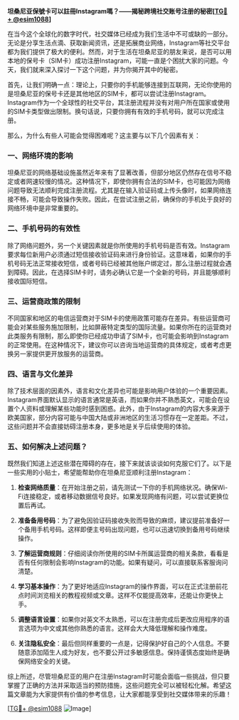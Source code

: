 **坦桑尼亚保號卡可以註冊Instagram嗎？——揭秘跨境社交账号注册的秘密[[TG💪+ @esim1088](https://t.me/s/esim1088)]**

在当今这个全球化的数字时代，社交媒体已经成为我们生活中不可或缺的一部分。无论是分享生活点滴、获取新闻资讯，还是拓展商业网络，Instagram等社交平台都为我们提供了极大的便利。然而，对于生活在坦桑尼亚的朋友来说，是否可以用本地的保号卡（SIM卡）成功注册Instagram，可能一直是个困扰大家的问题。今天，我们就来深入探讨一下这个问题，并为你揭开其中的秘密。

首先，让我们明确一点：理论上，只要你的手机能够连接到互联网，无论你使用的是坦桑尼亚的保号卡还是其他地区的SIM卡，都可以尝试注册Instagram。Instagram作为一个全球性的社交平台，其注册流程并没有对用户所在国家或使用的SIM卡类型做出限制。换句话说，只要你拥有有效的手机号码，就可以完成注册。

那么，为什么有些人可能会觉得困难呢？这主要与以下几个因素有关：

### 一、网络环境的影响

坦桑尼亚的网络基础设施虽然近年来有了显著改善，但部分地区仍然存在信号不稳定或者网速较慢的情况。这种情况下，即使你拥有合法的SIM卡，也可能因为网络问题导致无法顺利完成注册流程。尤其是在输入验证码或上传头像时，如果网络连接不畅，可能会导致操作失败。因此，在尝试注册之前，确保你的手机处于良好的网络环境中是非常重要的。

### 二、手机号码的有效性

除了网络问题外，另一个关键因素就是你所使用的手机号码是否有效。Instagram要求每位新用户必须通过短信接收验证码来进行身份验证。这意味着，如果你的手机号码无法正常接收短信，或者号码已经被其他账户绑定过，那么注册过程就会遇到障碍。因此，在选择SIM卡时，请务必确认它是一个全新的号码，并且能够顺利接收国际短信。

### 三、运营商政策的限制

不同国家和地区的电信运营商对于SIM卡的使用政策可能存在差异。有些运营商可能会对某些服务施加限制，比如屏蔽特定类型的国际流量。如果你所在的运营商对此类服务有限制，那么即使你已经成功申请了SIM卡，也可能会影响到Instagram的正常使用。在这种情况下，建议你可以咨询当地运营商的具体规定，或者考虑更换另一家提供更开放服务的运营商。

### 四、语言与文化差异

除了技术层面的因素外，语言和文化差异也可能是影响用户体验的一个重要因素。Instagram界面默认显示的语言通常是英语，而如果你并不熟悉英文，可能会在设置个人资料或理解某些功能时感到困惑。此外，由于Instagram的内容大多来源于欧美国家，部分内容可能与中国大陆或非洲地区的生活习惯存在一定差距。不过，这些问题并不会直接妨碍注册本身，更多地是关乎后续使用的体验。

### 五、如何解决上述问题？

既然我们知道上述这些潜在障碍的存在，接下来就该谈谈如何克服它们了。以下是一些实用的小贴士，希望能帮助你在坦桑尼亚顺利注册Instagram：

1. **检查网络质量**：在开始注册之前，请先测试一下你的手机网络状况。确保Wi-Fi连接稳定，或者移动数据信号良好。如果发现网络有问题，可以尝试更换位置后再试。

2. **准备备用号码**：为了避免因验证码接收失败而导致的麻烦，建议提前准备好一个备用手机号码。这样即便主号码出现问题，也可以迅速切换到备用号码继续操作。

3. **了解运营商规则**：仔细阅读你所使用的SIM卡所属运营商的相关条款，看看是否有任何限制会影响Instagram的功能。如果有疑问，可以直接联系客服询问清楚。

4. **学习基本操作**：为了更好地适应Instagram的操作界面，可以在正式注册前花点时间浏览相关的教程视频或文章。这样不仅能提高效率，还能让你更快上手。

5. **调整语言设置**：如果你对英文不太熟悉，可以在注册完成后更改应用程序的语言选项为中文或其他你熟悉的语言。这样会大大降低理解和操作难度。

6. **关注隐私安全**：最后但同样重要的一点是，记得保护好自己的个人信息。不要随意添加陌生人成为好友，也不要公开过多敏感信息。保持谨慎态度始终是确保网络安全的关键。

综上所述，尽管坦桑尼亚的用户在注册Instagram时可能会面临一些挑战，但只要掌握了正确的方法并采取适当的预防措施，这些问题完全可以被轻松化解。希望这篇文章能为大家提供有价值的参考信息，让大家都能享受到社交媒体带来的乐趣！

[[TG💪+ @esim1088](https://t.me/s/esim1088) ![Image](https://i.postimg.cc/4NQfJmqS/Snipaste-2025-05-13-00-14-12.png)]